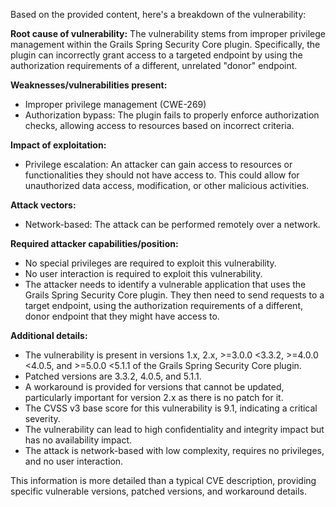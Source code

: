 Based on the provided content, here's a breakdown of the vulnerability:

**Root cause of vulnerability:**
The vulnerability stems from improper privilege management within the Grails Spring Security Core plugin. Specifically, the plugin can incorrectly grant access to a targeted endpoint by using the authorization requirements of a different, unrelated "donor" endpoint.

**Weaknesses/vulnerabilities present:**
- Improper privilege management (CWE-269)
- Authorization bypass: The plugin fails to properly enforce authorization checks, allowing access to resources based on incorrect criteria.

**Impact of exploitation:**
- Privilege escalation: An attacker can gain access to resources or functionalities they should not have access to. This could allow for unauthorized data access, modification, or other malicious activities.

**Attack vectors:**
- Network-based: The attack can be performed remotely over a network.

**Required attacker capabilities/position:**
- No special privileges are required to exploit this vulnerability.
- No user interaction is required to exploit this vulnerability.
- The attacker needs to identify a vulnerable application that uses the Grails Spring Security Core plugin. They then need to send requests to a target endpoint, using the authorization requirements of a different, donor endpoint that they might have access to.

**Additional details:**
- The vulnerability is present in versions 1.x, 2.x, >=3.0.0 <3.3.2, >=4.0.0 <4.0.5, and >=5.0.0 <5.1.1 of the Grails Spring Security Core plugin.
- Patched versions are 3.3.2, 4.0.5, and 5.1.1.
- A workaround is provided for versions that cannot be updated, particularly important for version 2.x as there is no patch for it.
- The CVSS v3 base score for this vulnerability is 9.1, indicating a critical severity.
- The vulnerability can lead to high confidentiality and integrity impact but has no availability impact.
- The attack is network-based with low complexity, requires no privileges, and no user interaction.

This information is more detailed than a typical CVE description, providing specific vulnerable versions, patched versions, and workaround details.